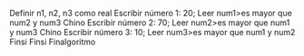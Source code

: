 Definir n1, n2, n3 como real
Escribir número 1: 20;
Leer num1>es mayor que num2 y num3
Chino
Escribir número 2: 70;
Leer num2>es mayor que num1 y num3
Chino
Escribir número 3: 10;
Leer num3>es mayor que num1 y num2
Finsi
Finsi
Finalgoritmo
